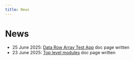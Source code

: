 ```yaml
---
title: News
---
```


# News

* 25 June 2025: [Data Row Array Test App](../examples/data-row-array-test/index.md) doc page written
* 23 June 2025: [Top level modules](../architecture/top-level/modules/index.md) doc page written
